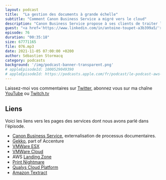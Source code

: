 ```yaml
---
layout: podcast
title:  "La gestion des documents à grande échelle"
subtitle: "Comment Canon Business Service a migré vers le cloud"
description: "Canon Business Service propose à ses clients de traiter leurs documents : les recevoir, les analyser, en extraire les données et retourner les données structurées et les documents numérisés à leurs clients. Dans cet épisode, nous découvrons ce métier de traitements des documents papiers et des contraintes qu'il impose aux infrastructures informatiques. Nous parlons de la migration vers le cloud de la plate-forme on-premises, basée sur VMWare de Canon, tout en renforcant leur posture de sécurité et de conformité."
guest: "<a href='https://www.linkedin.com/in/antoine-toupet-a3b399a5/'>Antoine Toupet</a>, Responsable de la sécurité des systèmes d’information, Canon France Business Services"
episode: 76
duration: "00:35:18"
size: 67771165
file: 076.mp3
date: 2021-11-05 07:00:00 +0200
author: Sébastien Stormacq
category: podcasts
background: '/img/podcast-banner-transparent.png'
# appleEpisodeId: 1000529049390
# appleEpisodeId: https://podcasts.apple.com/fr/podcast/le-podcast-aws-en-français/id1452118442
---
```


Laissez-moi vos commentaires sur [Twitter](https://twitter.com/sebsto), abonnez vous sur ma chaîne [YouTube](https://www.youtube.com/sebsto) ou [Twitch.tv](https://www.twitch.tv/sebAWS)

## Liens

Voici les liens vers les pages des services dont nous avons parlé dans l'épisode.

- [Canon Business Service](https://www.canon.fr/business/services/document-process-outsourcing-services/), externalisation de processus documentaires.
- [Gekko](https://www.gekko.fr/en/16014-2/), part of Accenture
- [VMWare ESX](https://www.vmware.com/products/esxi-and-esx.html)
- [VMWare Cloud](https://aws.amazon.com/vmware/)
- AWS [Landing Zone](https://aws.amazon.com/solutions/implementations/aws-landing-zone/)
- [Print Nightmare](https://msrc.microsoft.com/update-guide/vulnerability/CVE-2021-34527)
- [Qualys Cloud Platform](https://www.qualys.com/cloud-platform/)
- [Amazon Textract](https://aws.amazon.com/textract/)

